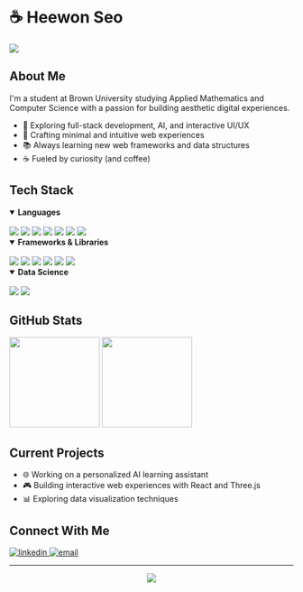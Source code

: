# ☕ Heewon Seo

<div align="left">
  <img src="https://readme-typing-svg.herokuapp.com?font=Fira+Code&duration=3000&pause=1000&color=7D4F3F&center=false&vCenter=true&width=435&lines=Full-Stack+Developer;Applied+Math+%2B+CS+%40+Brown;AI+%26+Interactive+UI%2FUX+Enthusiast">
</div>

## About Me

I'm a student at Brown University studying Applied Mathematics and Computer Science with a passion for building aesthetic digital experiences.

- 🌱 Exploring full-stack development, AI, and interactive UI/UX
- 🎨 Crafting minimal and intuitive web experiences
- 📚 Always learning new web frameworks and data structures
- ☕ Fueled by curiosity (and coffee)

## Tech Stack

<details open>
<summary><b>Languages</b></summary>
<br>
<img src="https://img.shields.io/badge/TypeScript-3178C6?style=flat-square&logo=typescript&logoColor=white" />
<img src="https://img.shields.io/badge/JavaScript-F7DF1E?style=flat-square&logo=javascript&logoColor=black" />
<img src="https://img.shields.io/badge/Python-3776AB?style=flat-square&logo=python&logoColor=white" />
<img src="https://img.shields.io/badge/Java-ED8B00?style=flat-square&logo=openjdk&logoColor=white" />
<img src="https://img.shields.io/badge/C++-00599C?style=flat-square&logo=cplusplus&logoColor=white" />
<img src="https://img.shields.io/badge/HTML5-E34F26?style=flat-square&logo=html5&logoColor=white" />
<img src="https://img.shields.io/badge/CSS3-1572B6?style=flat-square&logo=css3&logoColor=white" />
</details>

<details open>
<summary><b>Frameworks & Libraries</b></summary>
<br>
<img src="https://img.shields.io/badge/React-61DAFB?style=flat-square&logo=react&logoColor=black" />
<img src="https://img.shields.io/badge/Node.js-339933?style=flat-square&logo=nodedotjs&logoColor=white" />
<img src="https://img.shields.io/badge/Tailwind_CSS-06B6D4?style=flat-square&logo=tailwindcss&logoColor=white" />
<img src="https://img.shields.io/badge/Sass-CC6699?style=flat-square&logo=sass&logoColor=white" />
<img src="https://img.shields.io/badge/Flask-000000?style=flat-square&logo=flask&logoColor=white" />
<img src="https://img.shields.io/badge/Astro-FF5D01?style=flat-square&logo=astro&logoColor=white" />
</details>

<details open>
<summary><b>Data Science</b></summary>
<br>
<img src="https://img.shields.io/badge/Pandas-150458?style=flat-square&logo=pandas&logoColor=white" />
<img src="https://img.shields.io/badge/NumPy-013243?style=flat-square&logo=numpy&logoColor=white" />
</details>

## GitHub Stats

<div align="left">
  <img src="https://github-readme-stats.vercel.app/api?username=heewonseo7&show_icons=true&count_private=true&hide_border=true&title_color=7D4F3F&text_color=8B5A2B&icon_color=A98274&bg_color=FFF8F0" height="160em" />
  <img src="https://github-readme-streak-stats.herokuapp.com/?user=heewonseo7&hide_border=true&background=FFF8F0&stroke=7D4F3F&ring=A98274&fire=7D4F3F&currStreakNum=8B5A2B&sideNums=8B5A2B&currStreakLabel=7D4F3F&sideLabels=7D4F3F&dates=A98274" height="160em" />
</div>

## Current Projects

- 🌐 Working on a personalized AI learning assistant
- 🎮 Building interactive web experiences with React and Three.js
- 📊 Exploring data visualization techniques

## Connect With Me

<div align="left">
  <a href="https://linkedin.com/in/heewonseo" target="_blank">
    <img src="https://img.shields.io/badge/LinkedIn-0077B5?style=flat-square&logo=linkedin&logoColor=white" alt="linkedin" />
  </a>
  <a href="mailto:heewon_seo@brown.edu">
    <img src="https://img.shields.io/badge/Email-D14836?style=flat-square&logo=gmail&logoColor=white" alt="email" />
  </a>
</div>

---

<div align="center">
  <img src="https://komarev.com/ghpvc/?username=heewonseo7&color=A98274&style=flat-square" />
</div>
